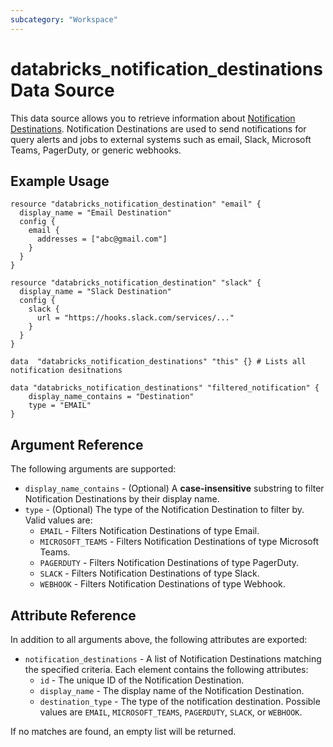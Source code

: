 ```yaml
---
subcategory: "Workspace"
---
```

# databricks_notification_destinations Data Source

This data source allows you to retrieve information about [Notification Destinations](https://docs.databricks.com/api/workspace/notificationdestinations). Notification Destinations are used to send notifications for query alerts and jobs to external systems such as email, Slack, Microsoft Teams, PagerDuty, or generic webhooks. 

## Example Usage


```hcl
resource "databricks_notification_destination" "email" {
  display_name = "Email Destination"
  config {
    email {
      addresses = ["abc@gmail.com"]
    }
  }
}

resource "databricks_notification_destination" "slack" {
  display_name = "Slack Destination"
  config {
    slack {
      url = "https://hooks.slack.com/services/..."
    }
  }
}

data  "databricks_notification_destinations" "this" {} # Lists all notification desitnations

data "databricks_notification_destinations" "filtered_notification" {
    display_name_contains = "Destination"
    type = "EMAIL"
}

```


## Argument Reference

The following arguments are supported:

* `display_name_contains` - (Optional) A **case-insensitive** substring to filter Notification Destinations by their display name. 
* `type` - (Optional) The type of the Notification Destination to filter by. Valid values are: 
  * `EMAIL` - Filters Notification Destinations of type Email. 
  * `MICROSOFT_TEAMS` - Filters Notification Destinations of type Microsoft Teams. 
  * `PAGERDUTY` - Filters Notification Destinations of type PagerDuty.
  * `SLACK` - Filters Notification Destinations of type Slack. 
  * `WEBHOOK` - Filters Notification Destinations of type Webhook. 

## Attribute Reference

In addition to all arguments above, the following attributes are exported:

* `notification_destinations` - A list of Notification Destinations matching the specified criteria. Each element contains the following attributes: 
    * `id` - The unique ID of the Notification Destination.
    * `display_name` - The display name of the Notification Destination.
    * `destination_type` - The type of the notification destination. Possible values are `EMAIL`, `MICROSOFT_TEAMS`, `PAGERDUTY`, `SLACK`, or `WEBHOOK`.

If no matches are found, an empty list will be returned.